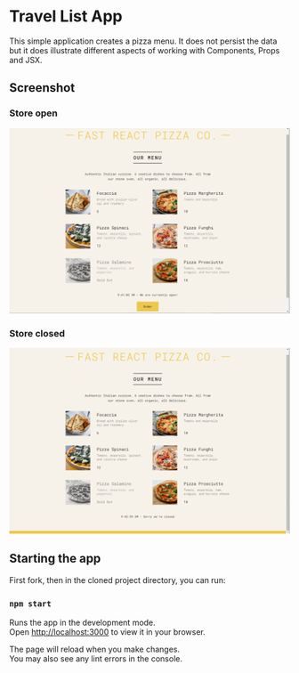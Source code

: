 # Travel List App
This simple application creates a pizza menu. It does not persist the data but it does illustrate different aspects of working with Components, Props and JSX. 

## Screenshot
### Store open 
![Store open](docs/open.png 'Store open')
### Store closed
![Store closed](docs/closed.png 'Store closed')

## Starting the app

First fork, then in the cloned project directory, you can run:

### `npm start`

Runs the app in the development mode.\
Open [http://localhost:3000](http://localhost:3000) to view it in your browser.

The page will reload when you make changes.\
You may also see any lint errors in the console.
